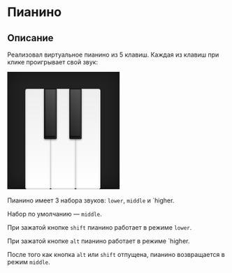 # Пианино

## Описание

Реализовал виртуальное пианино из 5 клавиш. Каждая из клавиш при клике проигрывает свой звук:

![Пианино](piano.png)

Пианино имеет 3 набора звуков: `lower`, `middle` и `higher.

Набор по умолчанию — `middle`.

При зажатой кнопке `shift` пианино работает в режиме `lower`.

При зажатой кнопке `alt` пианино работает в режиме `higher.

После того как кнопка `alt` или `shift` отпущена, пианино возвращается в режим `middle`.
